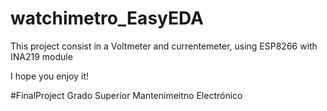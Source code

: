 # watchimetro_EasyEDA
This project consist in a Voltmeter and currentemeter, using ESP8266 with INA219 module

I hope you enjoy it!

#FinalProject
Grado Superior Mantenimeitno Electrónico
